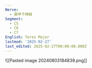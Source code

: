 ```yaml
---
Nerve:
  - 肩甲下神経
Segment:
  - C5
  - C6
  - C7
English: Teres Major
lastmod: '2025-02-27'
last_edited: 2025-02-27T00:00:00.000Z
---
```


![[Pasted image 20240803184839.png]]
